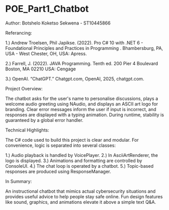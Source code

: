 # POE_Part1_Chatbot

Author: Botshelo Koketso Sekwena - ST10445866

Referancing:

1.) Andrew Troelsen, Phil Japikse. (2022). Pro C# 10 with .NET 6 - 
	Foundational Principles and Practices in Programming .
	Bhambersburg, PA, USA - West Chester, OH, USA: Apress.

2.) Farrell, J. (2022). JAVA Programming. Tenth ed. 200 Pier 4 Boulevard Boston,
	MA 02210 USA: Cengage 

3.) OpenAI. “ChatGPT.” Chatgpt.com, OpenAI, 2025, chatgpt.com.

Project Overview:

The chatbot asks for the user's name to personalise discussions, plays a welcome audio greeting using NAudio,
and displays an ASCII art logo for branding. Clear error messages inform the user if input is incorrect, and
responses are displayed with a typing animation. During runtime, stability is guaranteed by a global error handler.

Technical Highlights:

The C# code used to build this project is clear and modular. For convenience, logic is separated into several classes:

1.) Audio playback is handled by VoicePlayer.
2.) In AsciiArtRenderer, the logo is displayed.
3.) Animations and formatting are controlled by ConsoleUI.
4.) The chat loop is operated by a chatbot.
5.) Topic-based responses are produced using ResponseManager.

In Summary:

An instructional chatbot that mimics actual cybersecurity situations and provides useful advice to help people stay 
safe online. Fun design features like sound, graphics, and animations elevate it above a simple text Q&A.
